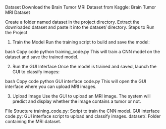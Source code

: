 Dataset
Download the Brain Tumor MRI Dataset from Kaggle: Brain Tumor MRI Dataset

Create a folder named dataset in the project directory.
Extract the downloaded dataset and paste it into the dataset/ directory.
Steps to Run the Project
1. Train the Model
Run the training script to build and save the model:

bash
Copy code
python training_code.py
This will train a CNN model on the dataset and save the trained model.

2. Run the GUI Interface
Once the model is trained and saved, launch the GUI to classify images:

bash
Copy code
python GUI interface code.py
This will open the GUI interface where you can upload MRI images.

3. Upload Image
Use the GUI to upload an MRI image. The system will predict and display whether the image contains a tumor or not.

File Structure
training_code.py: Script to train the CNN model.
GUI interface code.py: GUI interface script to upload and classify images.
dataset/: Folder containing the MRI dataset.
